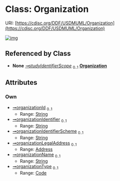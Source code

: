 
# Class: Organization




URI: [https://cdisc.org/DDF/USDMUML/Organization](https://cdisc.org/DDF/USDMUML/Organization)


[![img](https://yuml.me/diagram/nofunky;dir:TB/class/[Code]<organizationType%200..1-++[Organization&#124;organizationId:string%20%3F;organizationIdentifier:string%20%3F;organizationIdentifierScheme:string%20%3F;organizationName:string%20%3F],[Address]<organizationLegalAddress%200..1-++[Organization],[StudyIdentifier]++-%20studyIdentifierScope%200..1>[Organization],[StudyIdentifier],[Code],[Address])](https://yuml.me/diagram/nofunky;dir:TB/class/[Code]<organizationType%200..1-++[Organization&#124;organizationId:string%20%3F;organizationIdentifier:string%20%3F;organizationIdentifierScheme:string%20%3F;organizationName:string%20%3F],[Address]<organizationLegalAddress%200..1-++[Organization],[StudyIdentifier]++-%20studyIdentifierScope%200..1>[Organization],[StudyIdentifier],[Code],[Address])

## Referenced by Class

 *  **None** *[➞studyIdentifierScope](studyIdentifier__studyIdentifierScope.md)*  <sub>0..1</sub>  **[Organization](Organization.md)**

## Attributes


### Own

 * [➞organizationId](organization__organizationId.md)  <sub>0..1</sub>
     * Range: [String](types/String.md)
 * [➞organizationIdentifier](organization__organizationIdentifier.md)  <sub>0..1</sub>
     * Range: [String](types/String.md)
 * [➞organizationIdentifierScheme](organization__organizationIdentifierScheme.md)  <sub>0..1</sub>
     * Range: [String](types/String.md)
 * [➞organizationLegalAddress](organization__organizationLegalAddress.md)  <sub>0..1</sub>
     * Range: [Address](Address.md)
 * [➞organizationName](organization__organizationName.md)  <sub>0..1</sub>
     * Range: [String](types/String.md)
 * [➞organizationType](organization__organizationType.md)  <sub>0..1</sub>
     * Range: [Code](Code.md)
